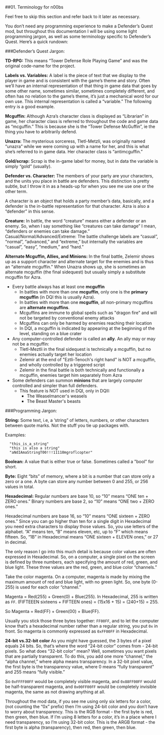 ##01. Terminology for n00bs

Feel free to skip this section and refer back to it later as necessary.

You don’t need any programming experience to make a Defender’s Quest mod, but throughout this documentation I will be using some light programming jargon, as well as some terminology specific to Defender’s Quest. Here’s a quick rundown:

###Defender’s Quest Jargon:

**TD-RPG:**
This means “Tower Defense Role Playing Game” and was the original code-name for the project.

**Labels vs. Variables:**
A label is the piece of text that we display to the player in game and is consistent with the game’s theme and story. Often we’ll have an internal representation of that thing in game data that goes by some other name, sometimes similar, sometimes completely different, and often has no relation to the game’s theme, it’s just a mechanical word for our own use. This internal representation is called a “variable.” The following entry is a good example.

**Mcguffin:**
Although Azra’s character class is displayed as “Librarian” in game, her character class is referred to throughout the code and game data as “mcguffin.” This is because she is the “Tower Defense McGuffin”, ie the thing you have to arbitrarily defend.

**Unazra:**
The mysterious sorceress, Tletl-Metzli, was originally named “unazra” while we were coming up with a name for her, and this is what she’s referred to in game data. Her character class is “antimcguffin.”

**Gold/scrap:**
Scrap is the in-game label for money, but in data the variable is simply “gold” (usually).

**Defender vs. Character:**
The members of your party are your characters, and the units you place in battle are defenders. This distinction is pretty subtle, but I throw it in as a heads-up for when you see me use one or the other term.

A character is an object that holds a party member’s data, basically, and a defender is the in-battle representation for that character. Azra is also a “defender” in this sense.

**Creature:**
In battle, the word “creature” means either a defender or an enemy. So, when I say something like “creatures can take damage” I mean, “defenders or enemies can take damage.”
Casual/Normal/Advanced/Extreme:
The battle challenge labels are “casual”, “normal”, “advanced,” and “extreme,” but internally the variables are “casual”, “easy”, “medium,” and “hard.”

**Alternate Mcguffin, Allies, and Minions:**
In the final battle, Zelemir shows up as a support character and alternate target for the enemies and is thus an “alternate mcguffin.” When Unazra shows up, she is sometimes an alternate mcguffin (the final sidequest) but usually simply a substitute mcguffin for Azra.

- Every battle always has at least one **mcguffin**
  - In battles with more than one **mcguffin**, only one is the **primary mcguffin** (in DQI this is usually Azra).
  - In battles with more than one **mcguffin**, all non-primary mcguffins are **alternate mcguffins**.
  - Mcguffins are immune to global spells such as "dragon fire" and will not be targeted by conventional enemy attacks
  - Mcguffins can only be harmed by enemies reaching their location
  - In DQI, a mcguffin is indicated by appearing at the beginning of the level, standing on a blue crater
- Any computer-controlled defender is called an **ally**. An ally may or may not be a mcguffin:
  - Tletl-Meztli in the final sidequest is technically a mcguffin, but no enemies actually target her location
  - Zelemir at the end of "Eztli-Tenoch's right hand" is NOT a mcguffin, and wholly controlled by a triggered script
  - Zelemir in the final battle is both technically and functionally a mcguffin, enemies target him separately from Azra
- Some defenders can summon **minions** that are largely computer controlled and simpler than full defenders.
  - This feature is NOT used in DQI, only in DQII:
    - The Weaselmancer's weasels
    - The Beast Master's beasts

###Programming Jargon:

**String:**
Some text, i.e, a ‘string” of letters, numbers, or other characters between quote marks. Not the stuff you tie up packages with.

Examples:
```
  "this_is_a_string"
  "this is also a string"
  "aNdIAmaStringT00!!!11110mgroflcopter"
```

**Boolean:**
A value that is either true or false. Sometimes called a "bool" for short.

**Byte:**
Eight “bits” of memory, where a bit is a number that can store only a zero or a one. A byte can store any number between 0 and 255, or 256 values in total.

**Hexadecimal:**
Regular numbers are base 10, so “10” means “ONE ten + ZERO ones.”
Binary numbers are base 2, so “10” means “ONE two + ZERO ones.”

Hexadecimal numbers are base 16, so “10” means “ONE sixteen + ZERO ones.” Since you can go higher than ten for a single digit in Hexadecimal you need extra characters to display those values. So, you use letters of the alphabet. “A” means ten, “B” means eleven, etc, up to “F” which means fifteen. So, “1B” in Hexadecimal means “ONE sixteen + ELEVEN ones,” or 27 in decimal.

The only reason I go into this much detail is because color values are often expressed in Hexadecimal. So, on a computer, a single pixel on the screen is defined by three numbers, each specifying the amount of red, green, and blue light. These three values are the red, green, and blue color “channels.”

Take the color magenta. On a computer, magenta is made by mixing the maximum amount of red and blue light, with no green light. So, one byte (0-255) is used for each color “channel.”

Magenta = Red(255) + Green(0) + Blue(255).
In Hexadecimal, 255 is written as `FF`.
(FIFTEEEN sixteens + FIFTEEN ones) = (15x16 + 15) = (240+15) = 255.

So Magenta = Red(FF) + Green(00) + Blue(FF).

Usually you stick those three bytes together: `FF00FF`, and to let the computer know that’s a hexadecimal number rather than a regular string, you put `0x` in front. So magenta is commonly expressed as `0xFF00FF` in Hexadecimal.

**24-bit vs.32-bit color**
As you might have guessed, the 3 bytes of a pixel equals 24 bits. So, that’s where the word “24-bit color” comes from - 24-bit pixels. So what does “32-bit color” mean? Well, sometimes you want pixels that are partially transparent. To do this, you add one more “channel,” the “alpha channel,” where alpha means transparency. In a 32-bit pixel value, the first byte is the transparency value, where 0 means “fully transparent” and 255 means “fully visible.”

So `0xFFFF00FF` would be completely visible magenta, and `0x88FF00FF` would be half-transparent magenta, and `0x00FF00FF` would be completely invisible magenta, the same as not drawing anything at all.

Throughout the mod data, if you see me using only six letters for a color, (not counting the “0x” prefix) then I’m using 24-bit color and you don’t have to worry about transparency. This is the RGB format - the first byte is red, then green, then blue. If I’m using 8 letters for a color, it’s in a place where I need transparency, so I’m using 32-bit color. This is the ARGB format - the first byte is alpha (transparency), then red, then green, then blue. 
